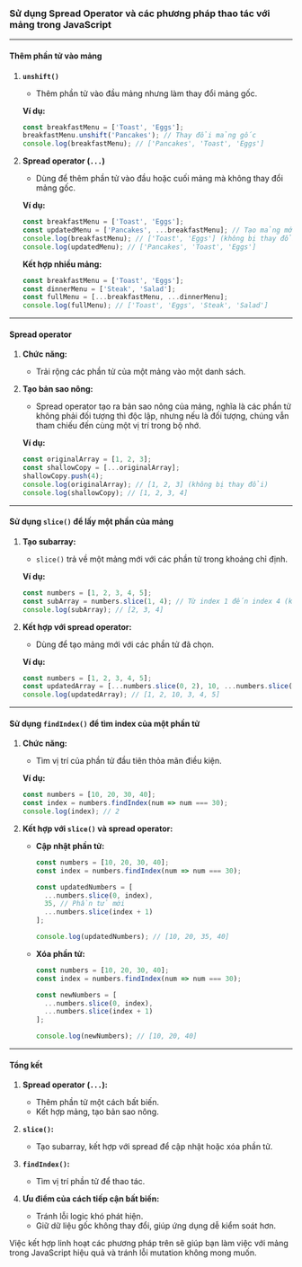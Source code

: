 ### **Sử dụng Spread Operator và các phương pháp thao tác với mảng trong JavaScript**

---

#### **Thêm phần tử vào mảng**

1. **`unshift()`**
   - Thêm phần tử vào đầu mảng nhưng làm thay đổi mảng gốc.  

   **Ví dụ:**
   ```javascript
   const breakfastMenu = ['Toast', 'Eggs'];
   breakfastMenu.unshift('Pancakes'); // Thay đổi mảng gốc
   console.log(breakfastMenu); // ['Pancakes', 'Toast', 'Eggs']
   ```

2. **Spread operator (`...`)**
   - Dùng để thêm phần tử vào đầu hoặc cuối mảng mà không thay đổi mảng gốc.

   **Ví dụ:**
   ```javascript
   const breakfastMenu = ['Toast', 'Eggs'];
   const updatedMenu = ['Pancakes', ...breakfastMenu]; // Tạo mảng mới
   console.log(breakfastMenu); // ['Toast', 'Eggs'] (không bị thay đổi)
   console.log(updatedMenu); // ['Pancakes', 'Toast', 'Eggs']
   ```

   **Kết hợp nhiều mảng:**
   ```javascript
   const breakfastMenu = ['Toast', 'Eggs'];
   const dinnerMenu = ['Steak', 'Salad'];
   const fullMenu = [...breakfastMenu, ...dinnerMenu];
   console.log(fullMenu); // ['Toast', 'Eggs', 'Steak', 'Salad']
   ```

---

#### **Spread operator**

1. **Chức năng:**
   - Trải rộng các phần tử của một mảng vào một danh sách.

2. **Tạo bản sao nông:**
   - Spread operator tạo ra bản sao nông của mảng, nghĩa là các phần tử không phải đối tượng thì độc lập, nhưng nếu là đối tượng, chúng vẫn tham chiếu đến cùng một vị trí trong bộ nhớ.

   **Ví dụ:**
   ```javascript
   const originalArray = [1, 2, 3];
   const shallowCopy = [...originalArray];
   shallowCopy.push(4);
   console.log(originalArray); // [1, 2, 3] (không bị thay đổi)
   console.log(shallowCopy); // [1, 2, 3, 4]
   ```

---

#### **Sử dụng `slice()` để lấy một phần của mảng**

1. **Tạo subarray:**
   - `slice()` trả về một mảng mới với các phần tử trong khoảng chỉ định.

   **Ví dụ:**
   ```javascript
   const numbers = [1, 2, 3, 4, 5];
   const subArray = numbers.slice(1, 4); // Từ index 1 đến index 4 (không bao gồm 4)
   console.log(subArray); // [2, 3, 4]
   ```

2. **Kết hợp với spread operator:**
   - Dùng để tạo mảng mới với các phần tử đã chọn.

   **Ví dụ:**
   ```javascript
   const numbers = [1, 2, 3, 4, 5];
   const updatedArray = [...numbers.slice(0, 2), 10, ...numbers.slice(2)];
   console.log(updatedArray); // [1, 2, 10, 3, 4, 5]
   ```

---

#### **Sử dụng `findIndex()` để tìm index của một phần tử**

1. **Chức năng:**
   - Tìm vị trí của phần tử đầu tiên thỏa mãn điều kiện.

   **Ví dụ:**
   ```javascript
   const numbers = [10, 20, 30, 40];
   const index = numbers.findIndex(num => num === 30);
   console.log(index); // 2
   ```

2. **Kết hợp với `slice()` và spread operator:**

   - **Cập nhật phần tử:**
     ```javascript
     const numbers = [10, 20, 30, 40];
     const index = numbers.findIndex(num => num === 30);

     const updatedNumbers = [
       ...numbers.slice(0, index),
       35, // Phần tử mới
       ...numbers.slice(index + 1)
     ];

     console.log(updatedNumbers); // [10, 20, 35, 40]
     ```

   - **Xóa phần tử:**
     ```javascript
     const numbers = [10, 20, 30, 40];
     const index = numbers.findIndex(num => num === 30);

     const newNumbers = [
       ...numbers.slice(0, index),
       ...numbers.slice(index + 1)
     ];

     console.log(newNumbers); // [10, 20, 40]
     ```

---

#### **Tổng kết**
1. **Spread operator (`...`):**
   - Thêm phần tử một cách bất biến.
   - Kết hợp mảng, tạo bản sao nông.

2. **`slice()`:**
   - Tạo subarray, kết hợp với spread để cập nhật hoặc xóa phần tử.

3. **`findIndex()`:**
   - Tìm vị trí phần tử để thao tác.

4. **Ưu điểm của cách tiếp cận bất biến:**
   - Tránh lỗi logic khó phát hiện.
   - Giữ dữ liệu gốc không thay đổi, giúp ứng dụng dễ kiểm soát hơn.

Việc kết hợp linh hoạt các phương pháp trên sẽ giúp bạn làm việc với mảng trong JavaScript hiệu quả và tránh lỗi mutation không mong muốn.